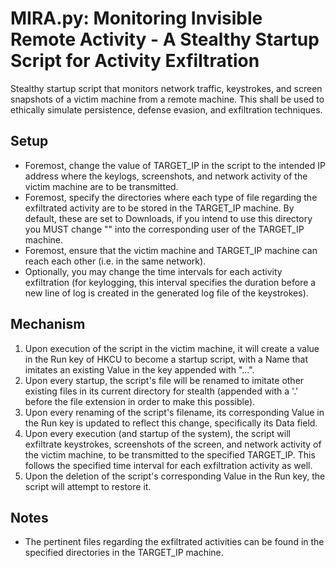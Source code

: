 # MIRA.py: Monitoring Invisible Remote Activity - A Stealthy Startup Script for Activity Exfiltration
Stealthy startup script that monitors network traffic, keystrokes, and screen snapshots of a victim machine from a remote machine. This shall be used to ethically simulate persistence, defense evasion, and exfiltration techniques.

## Setup
- Foremost, change the value of TARGET_IP in the script to the intended IP address where the keylogs, screenshots, and network activity of the victim machine are to be transmitted.
- Foremost, specify the directories where each type of file regarding the exfiltrated activity are to be stored in the TARGET_IP machine. By default, these are set to Downloads, if you intend to use this directory you MUST change "<User>" into the corresponding user of the TARGET_IP machine.
- Foremost, ensure that the victim machine and TARGET_IP machine can reach each other (i.e. in the same network).
- Optionally, you may change the time intervals for each activity exfiltration (for keylogging, this interval specifies the duration before a new line of log is created in the generated log file of the keystrokes).

## Mechanism
1. Upon execution of the script in the victim machine, it will create a value in the Run key of HKCU to become a startup script, with a Name that imitates an existing Value in the key appended with "...".
2. Upon every startup, the script's file will be renamed to imitate other existing files in its current directory for stealth (appended with a '.' before the file extension in order to make this possible).
3. Upon every renaming of the script's filename, its corresponding Value in the Run key is updated to reflect this change, specifically its Data field.
4. Upon every execution (and startup of the system), the script will exfiltrate keystrokes, screenshots of the screen, and network activity of the victim machine, to be transmitted to the specified TARGET_IP. This follows the specified time interval for each exfiltration activity as well.
5. Upon the deletion of the script's corresponding Value in the Run key, the script will attempt to restore it.

## Notes
- The pertinent files regarding the exfiltrated activities can be found in the specified directories in the TARGET_IP machine.
